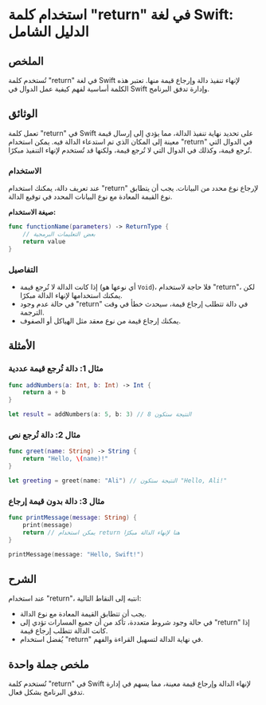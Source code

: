<!--
Meta Description: # استخدام كلمة "return" في لغة Swift: الدليل الشامل ## الملخص تُستخدم كلمة "return" في لغة Swift لإنهاء تنفيذ دالة وإرجاع قيمة منها. تعتبر هذه الكلمة ...
Meta Keywords: return, قيمة, swift, الدالة, استخدام
-->

# استخدام كلمة "return" في لغة Swift: الدليل الشامل

## الملخص
تُستخدم كلمة "return" في لغة Swift لإنهاء تنفيذ دالة وإرجاع قيمة منها. تعتبر هذه الكلمة أساسية لفهم كيفية عمل الدوال في Swift وإدارة تدفق البرنامج.

## الوثائق
تعمل كلمة "return" في Swift على تحديد نهاية تنفيذ الدالة، مما يؤدي إلى إرسال قيمة معينة إلى المكان الذي تم استدعاء الدالة فيه. يمكن استخدام "return" في الدوال التي تُرجع قيمة، وكذلك في الدوال التي لا تُرجع قيمة، ولكنها قد تُستخدم لإنهاء التنفيذ مبكرًا.

### الاستخدام
عند تعريف دالة، يمكنك استخدام "return" لإرجاع نوع محدد من البيانات. يجب أن يتطابق نوع القيمة المعادة مع نوع البيانات المحدد في توقيع الدالة.

**صيغة الاستخدام:**
```swift
func functionName(parameters) -> ReturnType {
    // بعض التعليمات البرمجية
    return value
}
```

### التفاصيل
- إذا كانت الدالة لا تُرجع قيمة (أي نوعها هو `Void`)، فلا حاجة لاستخدام "return"، لكن يمكنك استخدامها لإنهاء الدالة مبكرًا.
- في حالة عدم وجود "return" في دالة تتطلب إرجاع قيمة، سيحدث خطأ في وقت الترجمة.
- يمكنك إرجاع قيمة من نوع معقد مثل الهياكل أو الصفوف.

## الأمثلة
### مثال 1: دالة تُرجع قيمة عددية
```swift
func addNumbers(a: Int, b: Int) -> Int {
    return a + b
}

let result = addNumbers(a: 5, b: 3) // النتيجة ستكون 8
```

### مثال 2: دالة تُرجع نص
```swift
func greet(name: String) -> String {
    return "Hello, \(name)!"
}

let greeting = greet(name: "Ali") // النتيجة ستكون "Hello, Ali!"
```

### مثال 3: دالة بدون قيمة إرجاع
```swift
func printMessage(message: String) {
    print(message)
    return // يمكن استخدام return هنا لإنهاء الدالة مبكرًا
}

printMessage(message: "Hello, Swift!")
```

## الشرح
عند استخدام "return"، انتبه إلى النقاط التالية:
- يجب أن تتطابق القيمة المعادة مع نوع الدالة.
- في حالة وجود شروط متعددة، تأكد من أن جميع المسارات تؤدي إلى "return" إذا كانت الدالة تتطلب إرجاع قيمة.
- يُفضل استخدام "return" في نهاية الدالة لتسهيل القراءة والفهم.

## ملخص جملة واحدة
تُستخدم كلمة "return" في Swift لإنهاء الدالة وإرجاع قيمة معينة، مما يسهم في إدارة تدفق البرنامج بشكل فعال.